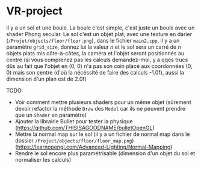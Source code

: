 # VR-project

Il y a un sol et une boule.
La boule c'est simple, c'est juste un boule avec un shader Phong secular.
Le sol c'est un objet plat, avec une texture en darier (`/Projet/objects/floor/floor.png`), dans le fichier `main2.cpp`, il y a un paramètre `grid_size`, donnez lui la valeur $n$ et le sol sera un carré de $n$ objets plats mis côte-à-côtes, la caméra et l'objet seront positionnés au centre (si vous comprenez pas les calculs demandez-moi, y a qqes trucs dûs au fait que l'objet en (0, 0) n'a pas son coin placé aux coordonnées (0, 0) mais son centre (d'où la nécéssité de faire des calculs -1.0f), aussi la dimension d'un plan est de 2.0f)

TODO:
- Voir comment mettre plusieurs shaders pour un même objet  (sûrement devoir refactor la méthode `Draw` des `Model` car ils ne peuvent prendre que un `Shader` en paramètre)
- Ajouter la librairie Bullet pour tester la physique (https://github.com/THISISAGOODNAME/bulletOpenGL)
- Mettre la normal map sur le sol (il y a un fichier de normal map dans le dossier `/Project/objects/floor/floor_map.png`) (https://learnopengl.com/Advanced-Lighting/Normal-Mapping)
- Rendre le sol encore plus paramétrisable (dimension d'un objet du sol et normaliser les calculs)